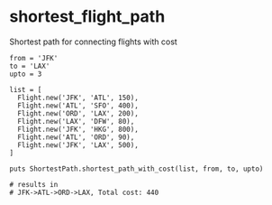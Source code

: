 # shortest_flight_path
Shortest path for connecting flights with cost

```# Input format
from = 'JFK'
to = 'LAX'
upto = 3

list = [
  Flight.new('JFK', 'ATL', 150),
  Flight.new('ATL', 'SFO', 400),
  Flight.new('ORD', 'LAX', 200),
  Flight.new('LAX', 'DFW', 80),
  Flight.new('JFK', 'HKG', 800),
  Flight.new('ATL', 'ORD', 90),
  Flight.new('JFK', 'LAX', 500),
]

puts ShortestPath.shortest_path_with_cost(list, from, to, upto)

# results in
# JFK->ATL->ORD->LAX, Total cost: 440
